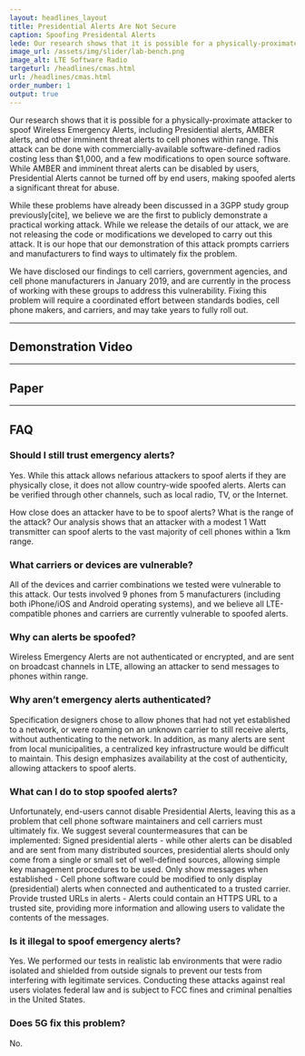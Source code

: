 ```yaml
---
layout: headlines_layout
title: Presidential Alerts Are Not Secure
caption: Spoofing Presidental Alerts
lede: Our research shows that it is possible for a physically-proximate attacker to spoof Wireless Emergency Alerts, including Presidential alerts, AMBER alerts, and other imminent threat alerts to cell phones within range.
image_url: /assets/img/slider/lab-bench.png
image_alt: LTE Software Radio
targeturl: /headlines/cmas.html
url: /headlines/cmas.html
order_number: 1
output: true
---
```


Our research shows that it is possible for a physically-proximate
attacker to spoof Wireless Emergency Alerts, including Presidential
alerts, AMBER alerts, and other imminent threat alerts to cell phones
within range. This attack can be done with commercially-available
software-defined radios costing less than $1,000, and a few
modifications to open source software. While AMBER and imminent threat
alerts can be disabled by users, Presidential Alerts cannot be turned
off by end users, making spoofed alerts a significant threat for
abuse.

While these problems have already been discussed in a 3GPP study group
previously[cite], we believe we are the first to publicly demonstrate
a practical working attack. While we release the details of our
attack, we are not releasing the code or modifications we developed to
carry out this attack. It is our hope that our demonstration of this
attack prompts carriers and manufacturers to find ways to ultimately
fix the problem.

We have disclosed our findings to cell carriers, government agencies,
and cell phone manufacturers in January 2019, and are currently in the
process of working with these groups to address this
vulnerability. Fixing this problem will require a coordinated effort
between standards bodies, cell phone makers, and carriers, and may
take years to fully roll out.

---

## Demonstration Video

---

## Paper

---

## FAQ

### Should I still trust emergency alerts?

Yes. While this attack allows nefarious attackers to spoof alerts if
they are physically close, it does not allow country-wide spoofed
alerts. Alerts can be verified through other channels, such as local
radio, TV, or the Internet.

How close does an attacker have to be to spoof alerts? What is the
range of the attack?  Our analysis shows that an attacker with a
modest 1 Watt transmitter can spoof alerts to the vast majority of
cell phones within a 1km range.

### What carriers or devices are vulnerable?

All of the devices and carrier combinations we tested were vulnerable
to this attack. Our tests involved 9 phones from 5 manufacturers
(including both iPhone/iOS and Android operating systems), and we
believe all LTE-compatible phones and carriers are currently
vulnerable to spoofed alerts.

### Why can alerts be spoofed?

Wireless Emergency Alerts are not authenticated or encrypted, and are
sent on broadcast channels in LTE, allowing an attacker to send
messages to phones within range.

### Why aren’t emergency alerts authenticated?

Specification designers chose to allow phones that had not yet
established to a network, or were roaming on an unknown carrier to
still receive alerts, without authenticating to the network. In
addition, as many alerts are sent from local municipalities, a
centralized key infrastructure would be difficult to maintain. This
design emphasizes availability at the cost of authenticity, allowing
attackers to spoof alerts.

### What can I do to stop spoofed alerts?

Unfortunately, end-users cannot disable Presidential Alerts, leaving
this as a problem that cell phone software maintainers and cell
carriers must ultimately fix. We suggest several countermeasures that
can be implemented: Signed presidential alerts - while other alerts
can be disabled and are sent from many distributed sources,
presidential alerts should only come from a single or small set of
well-defined sources, allowing simple key management procedures to be
used.  Only show messages when established - Cell phone software could
be modified to only display (presidential) alerts when connected and
authenticated to a trusted carrier.  Provide trusted URLs in alerts -
Alerts could contain an HTTPS URL to a trusted site, providing more
information and allowing users to validate the contents of the
messages.

### Is it illegal to spoof emergency alerts?

Yes. We performed our tests in realistic lab environments that were
radio isolated and shielded from outside signals to prevent our tests
from interfering with legitimate services. Conducting these attacks
against real users violates federal law and is subject to FCC fines
and criminal penalties in the United States.

### Does 5G fix this problem?

No.
